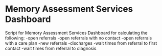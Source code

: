 # Memory Assessment Services Dashboard

Script for Memory Assessment Services Dashboard for calculating the following: 
-open referrals
-open referrals with no contact
-open referrals with a care plan
-new referrals
-discharges
-wait times from referral to first contact
-wait times from referral to diagnosis
